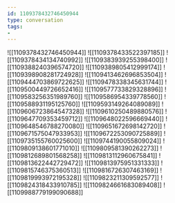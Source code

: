 ```yaml
---
id: 1109378432746450944
type: conversation
tags:
- 
---
```

![[1109378432746450944]]
![[1109378433522397185]]
![[1109378434134740992]]
![[1109383939255398400]]
![[1109388240396574720]]
![[1109389805412999174]]
![[1109398908281724928]]
![[1109413462696853504]]
![[1109444703869722625]]
![[1109478338345631744]]
![[1109500449726652416]]
![[1109577733829328896]]
![[1109583256351989760]]
![[1109586954339778560]]
![[1109588931195125760]]
![[1109593149264089089]]
![[1109606723864547328]]
![[1109610250489880576]]
![[1109647709353459712]]
![[1109648022596669440]]
![[1109648546788270080]]
![[1109651672698142720]]
![[1109671575047933953]]
![[1109672253090725889]]
![[1109735155760025600]]
![[1109744190055809024]]
![[1109809138601771010]]
![[1109809581390262273]]
![[1109812689801568258]]
![[1109813112960675841]]
![[1109813622442729472]]
![[1109813975951331333]]
![[1109815746375360513]]
![[1109816726307463169]]
![[1109819993972195328]]
![[1109823211309592577]]
![[1109824318433910785]]
![[1109824661683089408]]
![[1109988779199090688]]

